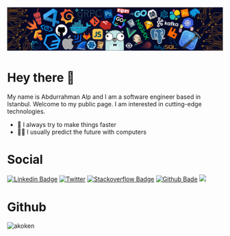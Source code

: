 # [![Header](assets/header.png)](https://github.com/user/akoken)
<h1>Hey there 👋</h1>

My name is Abdurrahman Alp and I am a software engineer based in Istanbul.
Welcome to my public page. I am interested in cutting-edge technologies. 

* 🚀 I always try to make things faster 
* 👨‍💻 I usually predict the future with computers

# Social
[![Linkedin Badge](https://img.shields.io/badge/Abdurrahman%20Alp%20Köken-0077B5?style=flat&logo=linkedin&logoColor=white)](https://www.linkedin.com/in/akoken/)
[![Twitter](https://img.shields.io/twitter/url/https/twitter.com/aakoken.svg?style=social&label=Follow%20aakoken)](https://twitter.com/aakoken)
[![Stackoverflow Badge](https://img.shields.io/badge/akoken-FE7A16?style=flat&logo=stack-overflow&logoColor=white)](https://stackoverflow.com/users/1791508/link)
[![Github Bade](https://img.shields.io/badge/akoken-100000?style=flate&logo=github&logoColor=white)](https://github.com/akoken/)
![](https://komarev.com/ghpvc/?username=akoken)

# Github
<img src="https://github-readme-stats.vercel.app/api/top-langs?username=akoken&show_icons=true&theme=dark&locale=en&layout=compact" alt="akoken" />